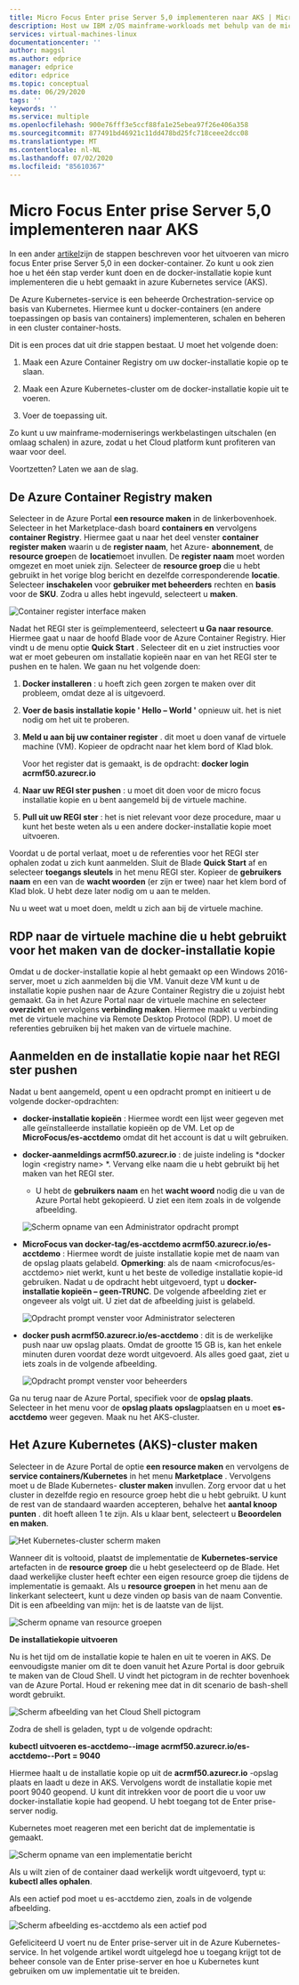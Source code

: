```yaml
---
title: Micro Focus Enter prise Server 5,0 implementeren naar AKS | Microsoft Docs
description: Host uw IBM z/OS mainframe-workloads met behulp van de micro focus ontwikkelings-en test omgeving op virtuele machines van Azure (Vm's).
services: virtual-machines-linux
documentationcenter: ''
author: maggsl
ms.author: edprice
manager: edprice
editor: edprice
ms.topic: conceptual
ms.date: 06/29/2020
tags: ''
keywords: ''
ms.service: multiple
ms.openlocfilehash: 900e76fff3e5ccf88fa1e25ebea97f26e406a358
ms.sourcegitcommit: 877491bd46921c11dd478bd25fc718ceee2dcc08
ms.translationtype: MT
ms.contentlocale: nl-NL
ms.lasthandoff: 07/02/2020
ms.locfileid: "85610367"
---
```

# <a name="deploy-micro-focus-enterprise-server-50-to-aks"></a>Micro Focus Enter prise Server 5,0 implementeren naar AKS

In een ander [artikel](https://docs.microsoft.com/azure/virtual-machines/workloads/mainframe-rehosting/microfocus/run-enterprise-server-container)zijn de stappen beschreven voor het uitvoeren van micro focus Enter prise Server 5,0 in een docker-container. Zo kunt u ook zien hoe u het één stap verder kunt doen en de docker-installatie kopie kunt implementeren die u hebt gemaakt in azure Kubernetes service (AKS).

De Azure Kubernetes-service is een beheerde Orchestration-service op basis van Kubernetes. Hiermee kunt u docker-containers (en andere toepassingen op basis van containers) implementeren, schalen en beheren in een cluster container-hosts.

Dit is een proces dat uit drie stappen bestaat. U moet het volgende doen:

1.  Maak een Azure Container Registry om uw docker-installatie kopie op te slaan.

2.  Maak een Azure Kubernetes-cluster om de docker-installatie kopie uit te voeren.

3.  Voer de toepassing uit.

Zo kunt u uw mainframe-moderniserings werkbelastingen uitschalen (en omlaag schalen) in azure, zodat u het Cloud platform kunt profiteren van waar voor deel.

Voortzetten? Laten we aan de slag.

## <a name="create-the-azure-container-registry"></a>De Azure Container Registry maken

Selecteer in de Azure Portal **een resource maken** in de linkerbovenhoek. Selecteer in het Marketplace-dash board **containers en** vervolgens **container Registry**. Hiermee gaat u naar het deel venster **container register maken** waarin u de **register naam**, het Azure- **abonnement**, de **resource groep**en de **locatie**moet invullen. De **register naam** moet worden omgezet en moet uniek zijn. Selecteer de **resource groep** die u hebt gebruikt in het vorige blog bericht en dezelfde corresponderende **locatie**. Selecteer **inschakelen** voor **gebruiker met beheerders** rechten en **basis** voor de **SKU**. Zodra u alles hebt ingevuld, selecteert u **maken**.

![Container register interface maken](media/deploy-image-1.png)

Nadat het REGI ster is geïmplementeerd, selecteert **u Ga naar resource**. Hiermee gaat u naar de hoofd Blade voor de Azure Container Registry. Hier vindt u de menu optie **Quick Start** . Selecteer dit en u ziet instructies voor wat er moet gebeuren om installatie kopieën naar en van het REGI ster te pushen en te halen. We gaan nu het volgende doen:

1.  **Docker installeren** : u hoeft zich geen zorgen te maken over dit probleem, omdat deze al is uitgevoerd.

2.  **Voer de basis installatie kopie ' Hello – World '** opnieuw uit. het is niet nodig om het uit te proberen.

3.  **Meld u aan bij uw container register** . dit moet u doen vanaf de virtuele machine (VM). Kopieer de opdracht naar het klem bord of Klad blok.

    Voor het register dat is gemaakt, is de opdracht: **docker login acrmf50.azurecr.io**

4.  **Naar uw REGI ster pushen** : u moet dit doen voor de micro focus installatie kopie en u bent aangemeld bij de virtuele machine.

5.  **Pull uit uw REGI ster** : het is niet relevant voor deze procedure, maar u kunt het beste weten als u een andere docker-installatie kopie moet uitvoeren.

Voordat u de portal verlaat, moet u de referenties voor het REGI ster ophalen zodat u zich kunt aanmelden. Sluit de Blade **Quick Start** af en selecteer **toegangs sleutels** in het menu REGI ster. Kopieer de **gebruikers naam** en een van de **wacht woorden** (er zijn er twee) naar het klem bord of Klad blok. U hebt deze later nodig om u aan te melden.

Nu u weet wat u moet doen, meldt u zich aan bij de virtuele machine.

## <a name="rdp-to-the-virtual-machine-you-used-to-create-the-docker-image"></a>RDP naar de virtuele machine die u hebt gebruikt voor het maken van de docker-installatie kopie

Omdat u de docker-installatie kopie al hebt gemaakt op een Windows 2016-server, moet u zich aanmelden bij die VM. Vanuit deze VM kunt u de installatie kopie pushen naar de Azure Container Registry die u zojuist hebt gemaakt. Ga in het Azure Portal naar de virtuele machine en selecteer **overzicht** en vervolgens **verbinding maken**. Hiermee maakt u verbinding met de virtuele machine via Remote Desktop Protocol (RDP). U moet de referenties gebruiken bij het maken van de virtuele machine.

## <a name="log-in-and-push-the-image-to-the-registry"></a>Aanmelden en de installatie kopie naar het REGI ster pushen

Nadat u bent aangemeld, opent u een opdracht prompt en initieert u de volgende docker-opdrachten:

-   **docker-installatie kopieën** : Hiermee wordt een lijst weer gegeven met alle geïnstalleerde installatie kopieën op de VM. Let op de **MicroFocus/es-acctdemo** omdat dit het account is dat u wilt gebruiken.

-   **docker-aanmeldings acrmf50.azurecr.io** : de juiste indeling is *docker login \<registry name\> *. Vervang elke naam die u hebt gebruikt bij het maken van het REGI ster.

    -   U hebt de **gebruikers naam** en het **wacht woord** nodig die u van de Azure Portal hebt gekopieerd. U ziet een item zoals in de volgende afbeelding.

    ![Scherm opname van een Administrator opdracht prompt](media/deploy-image-2.png)

-   **MicroFocus van docker-tag/es-acctdemo acrmf50.azurecr.io/es-acctdemo** : Hiermee wordt de juiste installatie kopie met de naam van de opslag plaats gelabeld. **Opmerking**: als de naam \<microfocus/es-acctdemo\> niet werkt, kunt u het beste de volledige installatie kopie-id gebruiken. Nadat u de opdracht hebt uitgevoerd, typt u **docker-installatie kopieën – geen-TRUNC**. De volgende afbeelding ziet er ongeveer als volgt uit. U ziet dat de afbeelding juist is gelabeld.

    ![Opdracht prompt venster voor Administrator selecteren](media/deploy-image-3.png)

-   **docker push acrmf50.azurecr.io/es-acctdemo** : dit is de werkelijke push naar uw opslag plaats. Omdat de grootte 15 GB is, kan het enkele minuten duren voordat deze wordt uitgevoerd. Als alles goed gaat, ziet u iets zoals in de volgende afbeelding.

    ![Opdracht prompt venster voor beheerders](media/deploy-image-4.png)

Ga nu terug naar de Azure Portal, specifiek voor de **opslag plaats**. Selecteer in het menu voor de **opslag plaats** **opslag**plaatsen en u moet **es-acctdemo** weer gegeven. Maak nu het AKS-cluster.

## <a name="create-the-azure-kubernetes-aks-cluster"></a>Het Azure Kubernetes (AKS)-cluster maken

Selecteer in de Azure Portal de optie **een resource maken** en vervolgens de **service containers/Kubernetes** in het menu **Marketplace** . Vervolgens moet u de Blade Kubernetes- **cluster maken** invullen. Zorg ervoor dat u het cluster in dezelfde regio en resource groep hebt die u hebt gebruikt. U kunt de rest van de standaard waarden accepteren, behalve het **aantal knoop punten** . dit hoeft alleen 1 te zijn. Als u klaar bent, selecteert u **Beoordelen en maken**.

![Het Kubernetes-cluster scherm maken](media/deploy-image-5.png)

Wanneer dit is voltooid, plaatst de implementatie de **Kubernetes-service** artefacten in de **resource groep** die u hebt geselecteerd op de Blade. Het daad werkelijke cluster heeft echter een eigen resource groep die tijdens de implementatie is gemaakt. Als u **resource groepen** in het menu aan de linkerkant selecteert, kunt u deze vinden op basis van de naam Conventie. Dit is een afbeelding van mijn: het is de laatste van de lijst.

![Scherm opname van resource groepen](media/deploy-image-6.png)

**De installatiekopie uitvoeren**

Nu is het tijd om de installatie kopie te halen en uit te voeren in AKS. De eenvoudigste manier om dit te doen vanuit het Azure Portal is door gebruik te maken van de Cloud Shell. U vindt het pictogram in de rechter bovenhoek van de Azure Portal. Houd er rekening mee dat in dit scenario de bash-shell wordt gebruikt.

![Scherm afbeelding van het Cloud Shell pictogram](media/deploy-image-7.png)

Zodra de shell is geladen, typt u de volgende opdracht:

**kubectl uitvoeren es-acctdemo--image acrmf50.azurecr.io/es-acctdemo--Port = 9040**

Hiermee haalt u de installatie kopie op uit de **acrmf50.azurecr.io** -opslag plaats en laadt u deze in AKS. Vervolgens wordt de installatie kopie met poort 9040 geopend. U kunt dit intrekken voor de poort die u voor uw docker-installatie kopie had geopend. U hebt toegang tot de Enter prise-server nodig.

Kubernetes moet reageren met een bericht dat de implementatie is gemaakt.

![Scherm opname van een implementatie bericht](media/deploy-image-8.jpg)

Als u wilt zien of de container daad werkelijk wordt uitgevoerd, typt u: **kubectl alles ophalen**.

Als een actief pod moet u es-acctdemo zien, zoals in de volgende afbeelding.

![Scherm afbeelding es-acctdemo als een actief pod](media/deploy-image-9.png)

Gefeliciteerd U voert nu de Enter prise-server uit in de Azure Kubernetes-service. In het volgende artikel wordt uitgelegd hoe u toegang krijgt tot de beheer console van de Enter prise-server en hoe u Kubernetes kunt gebruiken om uw implementatie uit te breiden.
